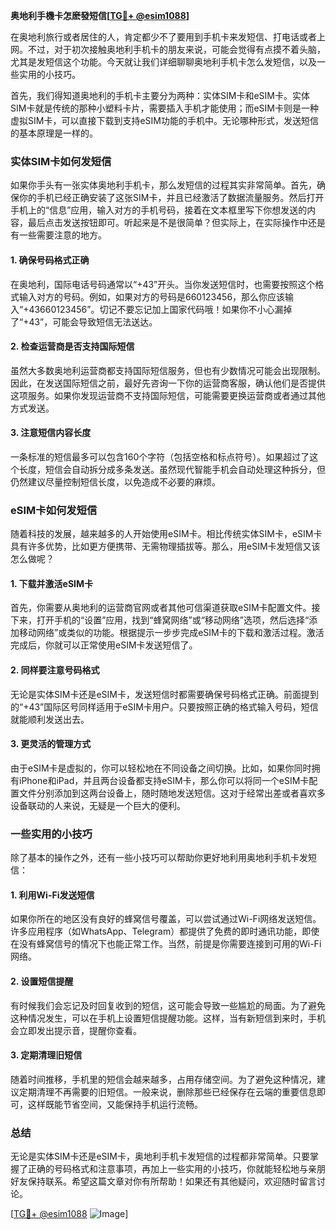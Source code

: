 **奥地利手機卡怎麽發短信[[TG💪+ @esim1088](https://t.me/s/esim1088)]**

在奥地利旅行或者居住的人，肯定都少不了要用到手机卡来发短信、打电话或者上网。不过，对于初次接触奥地利手机卡的朋友来说，可能会觉得有点摸不着头脑，尤其是发短信这个功能。今天就让我们详细聊聊奥地利手机卡怎么发短信，以及一些实用的小技巧。

首先，我们得知道奥地利的手机卡主要分为两种：实体SIM卡和eSIM卡。实体SIM卡就是传统的那种小塑料卡片，需要插入手机才能使用；而eSIM卡则是一种虚拟SIM卡，可以直接下载到支持eSIM功能的手机中。无论哪种形式，发送短信的基本原理是一样的。

### **实体SIM卡如何发短信**

如果你手头有一张实体奥地利手机卡，那么发短信的过程其实非常简单。首先，确保你的手机已经正确安装了这张SIM卡，并且已经激活了数据流量服务。然后打开手机上的“信息”应用，输入对方的手机号码，接着在文本框里写下你想发送的内容，最后点击发送按钮即可。听起来是不是很简单？但实际上，在实际操作中还是有一些需要注意的地方。

#### **1. 确保号码格式正确**
在奥地利，国际电话号码通常以“+43”开头。当你发送短信时，也需要按照这个格式输入对方的号码。例如，如果对方的号码是660123456，那么你应该输入“+43660123456”。切记不要忘记加上国家代码哦！如果你不小心漏掉了“+43”，可能会导致短信无法送达。

#### **2. 检查运营商是否支持国际短信**
虽然大多数奥地利运营商都支持国际短信服务，但也有少数情况可能会出现限制。因此，在发送国际短信之前，最好先咨询一下你的运营商客服，确认他们是否提供这项服务。如果你发现运营商不支持国际短信，可能需要更换运营商或者通过其他方式发送。

#### **3. 注意短信内容长度**
一条标准的短信最多可以包含160个字符（包括空格和标点符号）。如果超过了这个长度，短信会自动拆分成多条发送。虽然现代智能手机会自动处理这种拆分，但仍然建议尽量控制短信长度，以免造成不必要的麻烦。

### **eSIM卡如何发短信**

随着科技的发展，越来越多的人开始使用eSIM卡。相比传统实体SIM卡，eSIM卡具有许多优势，比如更方便携带、无需物理插拔等。那么，用eSIM卡发短信又该怎么做呢？

#### **1. 下载并激活eSIM卡**
首先，你需要从奥地利的运营商官网或者其他可信渠道获取eSIM卡配置文件。接下来，打开手机的“设置”应用，找到“蜂窝网络”或“移动网络”选项，然后选择“添加移动网络”或类似的功能。根据提示一步步完成eSIM卡的下载和激活过程。激活完成后，你就可以正常使用eSIM卡发送短信了。

#### **2. 同样要注意号码格式**
无论是实体SIM卡还是eSIM卡，发送短信时都需要确保号码格式正确。前面提到的“+43”国际区号同样适用于eSIM卡用户。只要按照正确的格式输入号码，短信就能顺利发送出去。

#### **3. 更灵活的管理方式**
由于eSIM卡是虚拟的，你可以轻松地在不同设备之间切换。比如，如果你同时拥有iPhone和iPad，并且两台设备都支持eSIM卡，那么你可以将同一个eSIM卡配置文件分别添加到这两台设备上，随时随地发送短信。这对于经常出差或者喜欢多设备联动的人来说，无疑是一个巨大的便利。

### **一些实用的小技巧**

除了基本的操作之外，还有一些小技巧可以帮助你更好地利用奥地利手机卡发短信：

#### **1. 利用Wi-Fi发送短信**
如果你所在的地区没有良好的蜂窝信号覆盖，可以尝试通过Wi-Fi网络发送短信。许多应用程序（如WhatsApp、Telegram）都提供了免费的即时通讯功能，即使在没有蜂窝信号的情况下也能正常工作。当然，前提是你需要连接到可用的Wi-Fi网络。

#### **2. 设置短信提醒**
有时候我们会忘记及时回复收到的短信，这可能会导致一些尴尬的局面。为了避免这种情况发生，可以在手机上设置短信提醒功能。这样，当有新短信到来时，手机会立即发出提示音，提醒你查看。

#### **3. 定期清理旧短信**
随着时间推移，手机里的短信会越来越多，占用存储空间。为了避免这种情况，建议定期清理不再需要的旧短信。一般来说，删除那些已经保存在云端的重要信息即可，这样既能节省空间，又能保持手机运行流畅。

### **总结**

无论是实体SIM卡还是eSIM卡，奥地利手机卡发短信的过程都非常简单。只要掌握了正确的号码格式和注意事项，再加上一些实用的小技巧，你就能轻松地与亲朋好友保持联系。希望这篇文章对你有所帮助！如果还有其他疑问，欢迎随时留言讨论。

[[TG💪+ @esim1088](https://t.me/s/esim1088) ![Image](https://i.postimg.cc/4NQfJmqS/Snipaste-2025-05-13-00-14-12.png)]